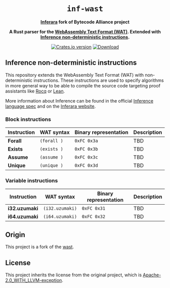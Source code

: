 <div align="center">
  <h1><code>inf-wast</code></h1>

<strong><a href="https://inferara.com/">Inferara</a> fork of Bytecode Alliance project</strong>

  <p>
    <strong>A Rust parser for the <a href="https://webassembly.github.io/spec/core/text/index.html">WebAssembly Text Format (WAT)</a>. Extended with <a href="https://www.inferara.com/en/papers/specifying-algorithms-using-non-deterministic-computations/">Inference non-deterministic instructions</a>.</strong>
  </p>

  <p>
    <a href="https://crates.io/crates/inf-wast"><img src="https://img.shields.io/crates/v/inf-wast.svg?style=flat-square" alt="Crates.io version" /></a>
    <a href="https://crates.io/crates/inf-wast"><img src="https://img.shields.io/crates/d/inf-wast.svg?style=flat-square" alt="Download" /></a>
  </p>

</div>

## Inference non-deterministic instructions

This repository extends the WebAssembly Text Format (WAT) with non-deterministic instructions. These instructions are used to specify algorithms in more general way to be able to compile the source code targeting proof assistants like [Rocq](https://rocq-prover.org/) or [Lean](https://lean-lang.org/).

More information about Inference can be found in the official [Inference language spec](https://github.com/Inferara/inference-language-spec) and on the [Inferara website](https://www.inferara.com).

### Block instructions

| Instruction | WAT syntax | Binary representation | Description |
| --- | --- | --- | --- |
| **Forall** | `(forall )` | `0xFC 0x3a` | TBD |
| **Exists** | `(exists )` | `0xFC 0x3b` | TBD |
| **Assume** | `(assume )` | `0xFC 0x3c` | TBD |
| **Unique** | `(unique )` | `0xFC 0x3d` | TBD |

### Variable instructions

| Instruction | WAT syntax | Binary representation | Description |
| --- | --- | --- | --- |
| **i32.uzumaki** | `(i32.uzumaki)` | `0xFC 0x31` | TBD |
| **i64.uzumaki** | `(i64.uzumaki)` | `0xFC 0x32` | TBD |

## Origin

This project is a fork of the [wast](https://github.com/bytecodealliance/wasm-tools/tree/main/crates/wast).

## License

This project inherits the license from the original project, which is [Apache-2.0_WITH_LLVM-exception](./LICENSE-Apache-2.0_WITH_LLVM-exception).